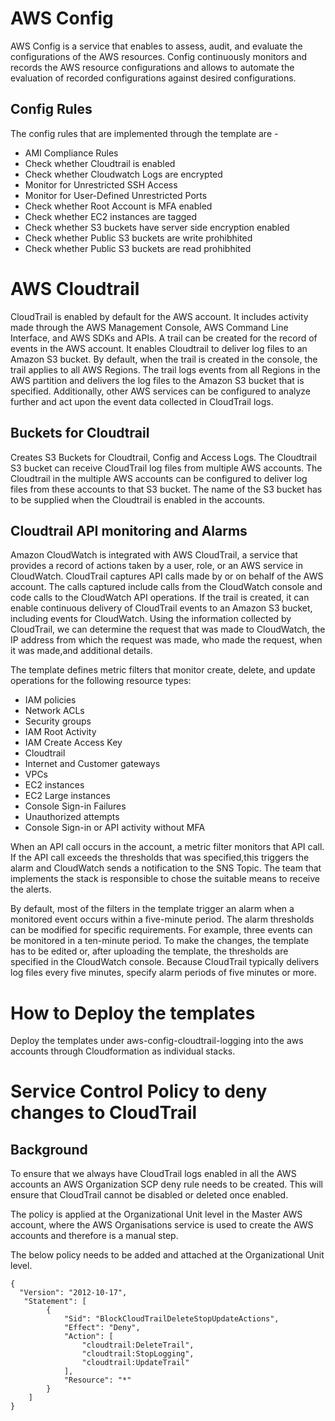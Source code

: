 # AWS Config
AWS Config is a service that enables to assess, audit, and evaluate the configurations of the AWS resources. Config continuously monitors and records the AWS resource configurations and allows to automate the evaluation of recorded configurations against desired configurations.

## Config Rules
The config rules that are implemented through the template are -

* AMI Compliance Rules
* Check whether Cloudtrail is enabled
* Check whether Cloudwatch Logs are encrypted
* Monitor for Unrestricted SSH Access
* Monitor for User-Defined Unrestricted Ports
* Check whether Root Account is MFA enabled
* Check whether EC2 instances are tagged
* Check whether S3 buckets have server side encryption enabled
* Check whether Public S3 buckets are write prohibhited
* Check whether Public S3 buckets are read prohibhited


# AWS Cloudtrail
CloudTrail is enabled by default for the AWS account. It includes activity made through the AWS Management Console, AWS Command Line Interface, and AWS SDKs and APIs.
A trail can be created for the record of events in the AWS account. It enables Cloudtrail to deliver log files to an Amazon S3 bucket.
By default, when the trail is created in the console, the trail applies to all AWS Regions. The trail logs events from all Regions in the AWS partition and delivers the log files to the Amazon S3 bucket that is specified. Additionally, other AWS services can be configured to analyze further and act upon the event data collected in CloudTrail logs.

## Buckets for Cloudtrail
Creates S3 Buckets for Cloudtrail, Config and Access Logs. The Cloudtrail S3 bucket can receive CloudTrail log files from multiple AWS accounts. The Cloudtrail in the multiple AWS accounts can be configured to deliver log files from these accounts to that S3 bucket.
The name of the S3 bucket has to be supplied when the Cloudtrail is enabled in the accounts.

## Cloudtrail API monitoring and Alarms
Amazon CloudWatch is integrated with AWS CloudTrail, a service that provides a record of actions taken by a user, role, or an AWS service in CloudWatch. CloudTrail captures API calls made by or on behalf of the AWS account. The calls captured include calls from the CloudWatch console and code calls to the CloudWatch API operations. If the trail is created, it can enable continuous delivery of CloudTrail events to an Amazon S3 bucket, including events for CloudWatch. Using the information collected by CloudTrail, we can determine the request that was made to CloudWatch, the IP address from which the request was made, who made the request, when it was made,and additional details.

The template defines metric filters that monitor create, delete, and update operations for the following resource types:
* IAM policies
* Network ACLs
* Security groups
* IAM Root Activity
* IAM Create Access Key
* Cloudtrail
* Internet and Customer gateways
* VPCs
* EC2 instances
* EC2 Large instances
* Console Sign-in Failures
* Unauthorized attempts
* Console Sign-in or API activity without MFA

When an API call occurs in the account, a metric filter monitors that API call. If the API call exceeds the thresholds that was specified,this triggers the alarm and CloudWatch sends a notification to the SNS Topic. The team that implements the stack is responsible to chose the suitable means to receive the alerts.

By default, most of the filters in the template trigger an alarm when a monitored event occurs within a five-minute period. The alarm thresholds can be modified for specific requirements. For example, three events can be monitored in a ten-minute period. To make the changes, the template has to be edited or, after uploading the template, the thresholds are specified in the CloudWatch console. Because CloudTrail typically delivers log files every five minutes, specify alarm periods of five minutes or more.


# How to Deploy the templates
Deploy the templates under aws-config-cloudtrail-logging into the aws accounts through Cloudformation as individual stacks.


# Service Control Policy to deny changes to CloudTrail

## Background 
To ensure that we always have CloudTrail logs enabled in all the AWS accounts an AWS Organization SCP deny rule needs to be created. This will ensure that CloudTrail cannot be disabled or deleted once enabled.

The policy is applied at the Organizational Unit level in the Master AWS account, where the AWS Organisations service is used to create the AWS accounts and therefore is a manual step.

The below policy needs to be added and attached at the Organizational Unit level.

```
{
  "Version": "2012-10-17",
   "Statement": [  
        {
            "Sid": "BlockCloudTrailDeleteStopUpdateActions",
            "Effect": "Deny",
            "Action": [
                "cloudtrail:DeleteTrail",
                "cloudtrail:StopLogging",
                "cloudtrail:UpdateTrail"
            ],
            "Resource": "*"
        }  
    ]
}
```
